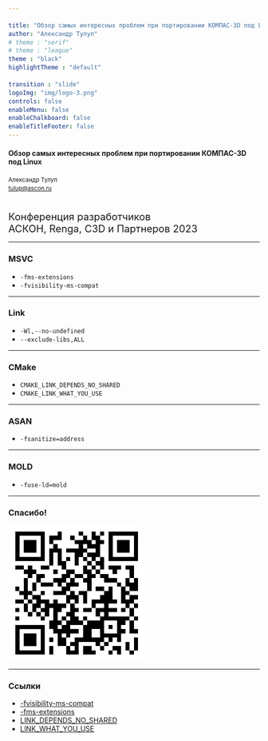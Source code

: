 ```yaml
---

title: "Обзор самых интересных проблем при портировании КОМПАС-3D под Linux"
author: "Александр Тулуп"
# theme : "serif"
# theme : "league"
theme : "black"
highlightTheme : "default"

transition : "slide"
logoImg: "img/logo-3.png"
controls: false
enableMenu: false
enableChalkboard: false
enableTitleFooter: false
---
```


#### Обзор самых интересных проблем при портировании КОМПАС-3D под Linux
<small>Александр Тулуп<br>tulup@ascon.ru</small>

<span style="font-size: 15pt">
<br>Конференция разработчиков<br>
АСКОН, Renga, C3D и Партнеров 2023</span>

---

### MSVC

- `-fms-extensions`
- `-fvisibility-ms-compat`

---

### Link

- `-Wl,--no-undefined`
- `--exclude-libs,ALL`

---

### CMake

- `CMAKE_LINK_DEPENDS_NO_SHARED`
- `CMAKE_LINK_WHAT_YOU_USE`

---

### ASAN

- `-fsanitize=address`


---

### MOLD

- `-fuse-ld=mold`

---

### Спасибо!

![link](img/link.png)

---

### Ссылки
- [-fvisibility-ms-compat](https://gcc.gnu.org/onlinedocs/gcc/C_002b_002b-Dialect-Options.html)
- [-fms-extensions](https://clang.llvm.org/docs/ClangCommandLineReference.html#cmdoption-clang-fms-extensions)
- [LINK_DEPENDS_NO_SHARED](https://cmake.org/cmake/help/latest/prop_tgt/LINK_DEPENDS_NO_SHARED.html#prop_tgt:LINK_DEPENDS_NO_SHARED)
- [LINK_WHAT_YOU_USE](https://cmake.org/cmake/help/latest/prop_tgt/LINK_WHAT_YOU_USE.html)